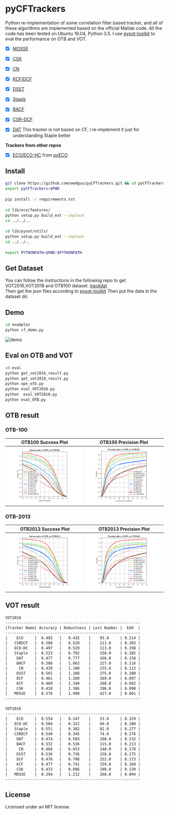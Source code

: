# pyCFTrackers
Python re-implementation of some correlation filter based tracker, and all of these algorithms are implemented 
based on the official Matlab code. All the code has been tested on Ubuntu 16.04, Python 3.5.
I use [pysot-toolkit](https://github.com/StrangerZhang/pysot-toolkit) to eval the performance on OTB and VOT. 

- [x] [MOSSE](http://citeseerx.ist.psu.edu/viewdoc/download?doi=10.1.1.294.4992&rep=rep1&type=pdf)
- [x] [CSK](http://59.80.44.48/www.robots.ox.ac.uk/~joao/publications/henriques_eccv2012.pdf)
- [x] [CN](http://117.128.6.12/cache/www.cvl.isy.liu.se/research/objrec/visualtracking/colvistrack/CN_Tracking_CVPR14.pdf?ich_args2=465-31142901008185_f9df5d61efad793a151f3e0f467d3f75_10001002_9c896128d7c2f2d6933d518939a83798_91ccc5b03febd95ae516eb0f69b18b49)
- [x] [KCF/DCF](http://www.robots.ox.ac.uk/~joao/publications/henriques_tpami2015.pdf)
- [x] [DSST](http://www.cvl.isy.liu.se/research/objrec/visualtracking/scalvistrack/ScaleTracking_BMVC14.pdf)
- [x] [Staple](https://arxiv.org/pdf/1512.01355v2.pdf)
- [x] [BACF](http://openaccess.thecvf.com/content_ICCV_2017/papers/Galoogahi_Learning_Background-Aware_Correlation_ICCV_2017_paper.pdf)  
- [x] [CSR-DCF](https://arxiv.org/pdf/1611.08461v1.pdf)   
- [x] [DAT](https://www.tugraz.at/institute/icg/research/team-bischof/lrs/downloads/dat/)  This tracker is not based on CF, I re-implement it just for understanding Staple better  


**Trackers from other repos**
- [x] [ECO/ECO-HC](https://arxiv.org/pdf/1611.09224v1.pdf) from [pyECO](https://github.com/StrangerZhang/pyECO)



## Install
``` bash
git clone https://github.com/wwdguu/pyCFTrackers.git && cd pyCFTrackers
export pyCFTrackers=$PWD

pip install -r requirements.txt

cd lib/eco/features/
python setup.py build_ext --inplace
cd ../../..

cd lib/pysot/utils/
python setup.py build_ext --inplace
cd ../../..

export PYTHONPATH=$PWD:$PYTHONPATH
```

## Get Dataset
You can follow the instructions in the following repo to get VOT2016,VOT2018 and OTB100 dataset.
[trackdat](https://github.com/jvlmdr/trackdat/tree/master/python/trackdat)  
Then get the json files according to [pysot-toolkit](https://github.com/StrangerZhang/pysot-toolkit)
Then put the data in the dataset dir.

## Demo
``` bash
cd examples
python cf_demo.py
```
![demo](results/Coke_vis.gif)
## Eval on OTB and VOT
``` bash
cd eval
python get_vot2016_result.py
python get_vot2018_result.py
python ope_otb.py
python eval_VOT2016.py
python  eval_VOT2018.py
python eval_OTB.py
```

## OTB result
### OTB-100
|     OTB100 Success Plot   	    | OTB100 Precision Plot	    |
| --------------------------------- | ----------------------------- |
|![](results/pytracker_OPE_OTB100_success.png)  	    |![](results/pytracker_OPE_OTB100_precision.png)  	    |


### OTB-2013
|     OTB2013 Success Plot   	    | OTB2013 Precision Plot	    |
| --------------------------------- | ----------------------------- |
|![](results/pytracker_OPE_OTB2013_success.png)  	    |![](results/pytracker_OPE_OTB2013_precision.png)  	    |


## VOT result


```
VOT2018
------------------------------------------------------------
|Tracker Name| Accuracy | Robustness | Lost Number |  EAO  |
------------------------------------------------------------
|    ECO     |  0.492   |   0.435    |    93.0     | 0.214 |
|   CSRDCF   |  0.508   |   0.520    |    111.0    | 0.203 |
|   ECO-HC   |  0.497   |   0.529    |    113.0    | 0.198 |
|   Staple   |  0.523   |   0.702    |    150.0    | 0.165 |
|    DAT     |  0.477   |   0.777    |    166.0    | 0.158 |
|    BACF    |  0.508   |   1.063    |    227.0    | 0.116 |
|     CN     |  0.439   |   1.100    |    235.0    | 0.112 |
|    DSST    |  0.501   |   1.288    |    275.0    | 0.100 |
|    DCF     |  0.461   |   1.260    |    269.0    | 0.097 |
|    KCF     |  0.460   |   1.349    |    288.0    | 0.092 |
|    CSK     |  0.418   |   1.386    |    296.0    | 0.090 |
|   MOSSE    |  0.376   |   1.999    |    427.0    | 0.061 |
------------------------------------------------------------

VOT2016
------------------------------------------------------------
|    ECO     |  0.554   |   0.247    |    53.0     | 0.329 |
|   ECO-HC   |  0.504   |   0.322    |    69.0     | 0.280 |
|   Staple   |  0.551   |   0.382    |    82.0     | 0.277 |
|   CSRDCF   |  0.540   |   0.345    |    74.0     | 0.276 |
|    DAT     |  0.474   |   0.503    |    108.0    | 0.232 |
|    BACF    |  0.532   |   0.536    |    115.0    | 0.213 |
|     CN     |  0.468   |   0.653    |    140.0    | 0.178 |
|    DSST    |  0.536   |   0.736    |    158.0    | 0.175 |
|    DCF     |  0.476   |   0.708    |    152.0    | 0.173 |
|    KCF     |  0.477   |   0.741    |    159.0    | 0.169 |
|    CSK     |  0.433   |   0.886    |    190.0    | 0.139 |
|   MOSSE    |  0.394   |   1.212    |    260.0    | 0.094 |
------------------------------------------------------------
```
## License
Licensed under an MIT license.



